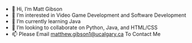 - 👋 Hi, I’m Matt Gibson
- 👀 I’m interested in Video Game Development and Software Development
- 🌱 I’m currently learning Java 
- 💞️ I’m looking to collaborate on Python, Java, and HTML/CSS
- 📫 Please Email matthew.gibson1@ucalgary.ca To Contact Me

<!---
MattGibsonUofC/MattGibsonUofC is a ✨ special ✨ repository because its `README.md` (this file) appears on your GitHub profile.
You can click the Preview link to take a look at your changes.
--->

